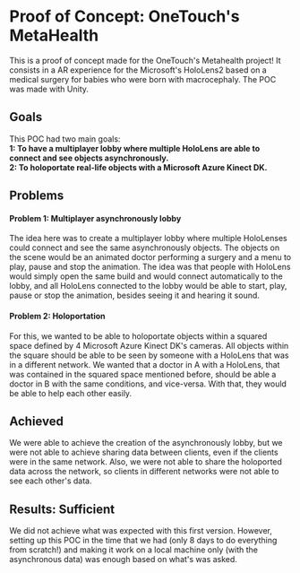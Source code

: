 # Proof of Concept: OneTouch's MetaHealth

This is a proof of concept made for the OneTouch's Metahealth project! It consists in a AR experience for the Microsoft's
HoloLens2 based on a medical surgery for babies who were born with macrocephaly. The POC was made with Unity. <br>

<h2> Goals </h2>
<p>
	This POC had two main goals: <br>
	<b> 1: To have a multiplayer lobby where multiple HoloLens are able to connect and see objects asynchronously. </b> <br>
	<b> 2: To holoportate real-life objects with a Microsoft Azure Kinect DK. </b> <br>
</p>

<h2> Problems </h2>
<h4> <p> Problem 1: Multiplayer asynchronously lobby </p> </h4>
<p>
	The idea here was to create a multiplayer lobby where multiple HoloLenses could connect and see the same
	asynchronously objects. The objects on the scene would be an animated doctor performing a surgery and a
	menu to play, pause and stop the animation. The idea was that people with HoloLens would simply open the
	same build and would connect automatically to the lobby, and all HoloLens connected to the lobby would be
	able to start, play, pause or stop the animation, besides seeing it and hearing it sound.
</p>
<h4> <p> Problem 2: Holoportation </p> </h4>
<p>
	For this, we wanted to be able to holoportate objects within a squared space defined by 4 Microsoft Azure
	Kinect DK's cameras. All objects within the square should be able to be seen by someone with a HoloLens that
	was in a different network. We wanted that a doctor in A with a HoloLens, that was contained in the squared
	space mentioned before, should be able a doctor in B with the same conditions, and vice-versa. With that, they
	would be able to help each other easily.
</p>

<h2> Achieved </h2>
<p>
	We were able to achieve the creation of the asynchronously lobby, but we were not able to achieve sharing data
	between clients, even if the clients were in the same network. Also, we were not able to share the holoported data
	across the network, so clients in different networks were not able to see each other's data.
</p>

<h2> Results: Sufficient </h2>
<p>
	We did not achieve what was expected with this first version. However, setting up this POC in the time that we had (only 8
	days to do everything from scratch!) and making it work on a local machine only (with the asynchronous data) was enough
	based on what's was asked.
</p>
